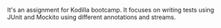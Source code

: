 It's an assignment for Kodilla bootcamp.
It focuses on writing tests using JUnit and Mockito using different annotations
and streams.